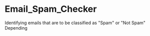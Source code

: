 # Email_Spam_Checker
Identifying emails that are to be classified as "Spam" or "Not Spam"
Depending
